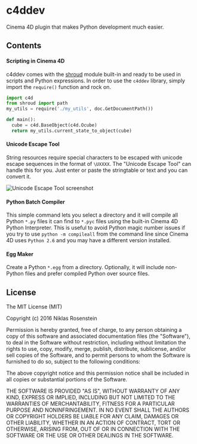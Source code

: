 # c4ddev

Cinema 4D plugin that makes Python development much easier.

## Contents

#### Scripting in Cinema 4D

c4ddev comes with the [shroud][] module built-in and ready to be used in
scripts and Python expressions. In order to use the `c4ddev` library, simply
import the `require()` function and rock on.

```python
import c4d
from shroud import path
my_utils = require('./my_utils', doc.GetDocumentPath())

def main():
  cube = c4d.BaseObject(c4d.Ocube)
  return my_utils.current_state_to_object(cube)
```

#### Unicode Escape Tool

String resources require special characters to be escaped with unicode
escape sequences in the format of `\UXXXX`. The "Unicode Escape Tool"
can handle this for you. Just enter or paste the stringtable or text
and you can convert it.

![Unicode Escape Tool screenshot](https://i.imgur.com/Phon0PT.png)

#### Python Batch Compiler

This simple command lets you select a directory and it will compile all
Python `*.py` files it can find to `*.pyc` files using the built-in
Cinema 4D Python Interpreter. This is useful to avoid Python magic
number issues if you try to use `python -m compileall` from the command
line since Cinema 4D uses `Python 2.6` and you may have a different
version installed.

#### Egg Maker

Create a Python `*.egg` from a directory. Optionally, it will include
non-Python files and prefer compiled Python over source files.

## License

The MIT License (MIT)

Copyright (c) 2016  Niklas Rosenstein

Permission is hereby granted, free of charge, to any person obtaining a copy
of this software and associated documentation files (the "Software"), to deal
in the Software without restriction, including without limitation the rights
to use, copy, modify, merge, publish, distribute, sublicense, and/or sell
copies of the Software, and to permit persons to whom the Software is
furnished to do so, subject to the following conditions:

The above copyright notice and this permission notice shall be included in all
copies or substantial portions of the Software.

THE SOFTWARE IS PROVIDED "AS IS", WITHOUT WARRANTY OF ANY KIND, EXPRESS OR
IMPLIED, INCLUDING BUT NOT LIMITED TO THE WARRANTIES OF MERCHANTABILITY,
FITNESS FOR A PARTICULAR PURPOSE AND NONINFRINGEMENT. IN NO EVENT SHALL THE
AUTHORS OR COPYRIGHT HOLDERS BE LIABLE FOR ANY CLAIM, DAMAGES OR OTHER
LIABILITY, WHETHER IN AN ACTION OF CONTRACT, TORT OR OTHERWISE, ARISING FROM,
OUT OF OR IN CONNECTION WITH THE SOFTWARE OR THE USE OR OTHER DEALINGS IN THE
SOFTWARE.

[shroud]: https://github.com/NiklasRosenstein/py-shroud
